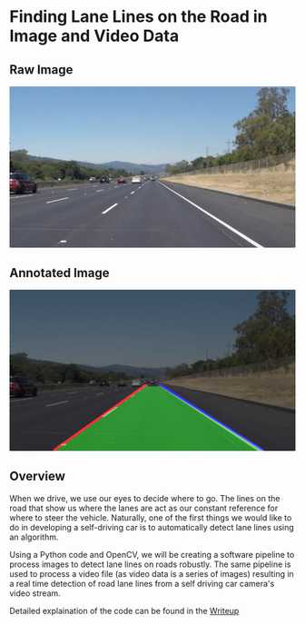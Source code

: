 # **Finding Lane Lines on the Road in Image and Video Data** 
## Raw Image
![Image input](https://github.com/AllenMendes/Finding-Lane-Lines-in-Image-and-Video/blob/master/CarND-LaneLines-P1/test_images/solidWhiteRight.jpg)
## Annotated Image
![Image Output](https://github.com/AllenMendes/Finding-Lane-Lines-in-Image-and-Video/blob/master/CarND-LaneLines-P1/test_images_output/Processed_solidWhiteRight.jpg)

## Overview

When we drive, we use our eyes to decide where to go.  The lines on the road that show us where the lanes are act as our constant reference for where to steer the vehicle.  Naturally, one of the first things we would like to do in developing a self-driving car is to automatically detect lane lines using an algorithm.

Using a Python code and OpenCV, we will be creating a software pipeline to process images to detect lane lines on roads robustly. The same pipeline is used to process a video file (as video data is a series of images) resulting in a real time detection of road lane lines from a self driving car camera's video stream.  

Detailed explaination of the code can be found in the [Writeup](https://github.com/AllenMendes/Finding-Lane-Lines-in-Image-and-Video/blob/master/CarND-LaneLines-P1/Writeup.md)





